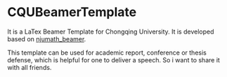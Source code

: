 # CQUBeamerTemplate
It is a LaTex Beamer Template for Chongqing University. It is developed based on [njumath_beamer](https://github.com/YLiu1231/njumath_beamer).

This template can be used for academic report, conference or thesis defense, which is helpful for one to deliver a speech. So i want to share it with all friends.
